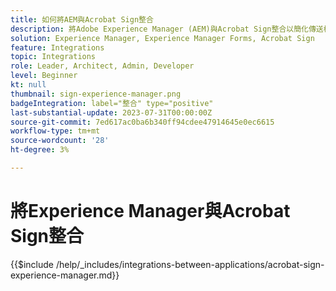 ```yaml
---
title: 如何將AEM與Acrobat Sign整合
description: 將Adobe Experience Manager (AEM)與Acrobat Sign整合以簡化傳送檔案以索取簽名。
solution: Experience Manager, Experience Manager Forms, Acrobat Sign
feature: Integrations
topic: Integrations
role: Leader, Architect, Admin, Developer
level: Beginner
kt: null
thumbnail: sign-experience-manager.png
badgeIntegration: label="整合" type="positive"
last-substantial-update: 2023-07-31T00:00:00Z
source-git-commit: 7ed617ac0ba6b340ff94cdee47914645e0ec6615
workflow-type: tm+mt
source-wordcount: '28'
ht-degree: 3%

---
```



# 將Experience Manager與Acrobat Sign整合

{{$include /help/_includes/integrations-between-applications/acrobat-sign-experience-manager.md}}
